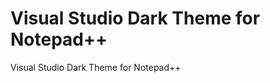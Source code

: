 Visual Studio Dark Theme for Notepad++
======================================

Visual Studio Dark Theme for Notepad++
